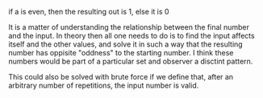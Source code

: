 if a is even, then the resulting out is 1, else it is 0

It is a matter of understanding the relationship between the final number and the input.
In theory then all one needs to do is to find the input affects itself and the other values, and solve it in such a way that the resulting number has oppisite "oddness" to the starting number.
I think these numbers would be part of a particular set and observer a disctint pattern.

This could also be solved with brute force if we define that, after an arbitrary number of repetitions, the input number is valid.
